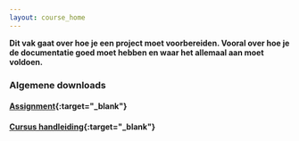 ```yaml
---
layout: course_home
---
```


**Dit vak gaat over hoe je een project moet voorbereiden. Vooral over hoe je de documentatie goed moet hebben en waar het allemaal aan moet voldoen.**

### Algemene downloads

#### [Assignment](https://drive.google.com/file/d/1MpO8esHR-SnsDjBQV8YTc42RjYoCGCNP/view?usp=sharing){:target="_blank"}

#### [Cursus handleiding](https://drive.google.com/file/d/15YPdkNXHhCupbxYZauQ4rOGjVSWFc1nG/view){:target="_blank"}

